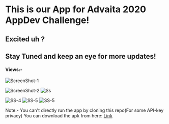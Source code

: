 # This is our App for Advaita 2020 AppDev Challenge!

## Excited uh ?

## Stay Tuned and keep an eye for more updates!

#### Views:-


![ScreenShot-1](ScreenShot/ezgif.com-gif-maker.gif)

![ScreenShot-2](ScreenShot/rsz_ss2.jpg) ![Ss](ScreenShot/my.jpg)

![SS-4](ScreenShot/rsz_1ss1.jpg) ![SS-5](ScreenShot/rsz_ss4.jpg)
![SS-5](ScreenShot/rsz_ss00.jpg)


Note:- You can't directly run the app by cloning this repo(For some API-key privacy)
You can download the apk from here: [Link](https://drive.google.com/drive/folders/1N46mGkXwy6byL2iBHR31jJDSp_6-yNtL?usp=sharing)